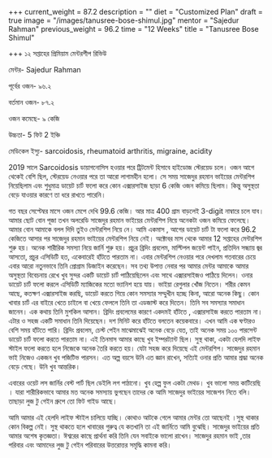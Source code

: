 +++
current_weight = 87.2
description = ""
diet = "Customized Plan"
draft = true
image = "/images/tanusree-bose-shimul.jpg"
mentor = "Sajedur Rahman"
previous_weight = 96.2
time = "12 Weeks"
title = "Tanusree Bose Shimul"

+++
১২ সপ্তাহের প্রিমিয়াম মেন্টরশীপ রিভিউ

মেন্টর- Sajedur Rahman

পূর্বের ওজন- ৯৬.২

বর্তমান ওজন- ৮৭.২

ওজন কমেছে- ৯ কেজি

উচ্চতা- 5 ফিট 2 ইঞ্চি

মেডিকেল ইস্যু- sarcoidosis, rheumatoid arthritis, migraine, acidity

2019 সালে Sarcoidosis ডায়াগনোসিস হওয়ার পরে ট্রিটমেন্ট হিসাবে হাইডোজ স্টেরয়েড চলে। ওজন আগে থেকেই বেশি ছিল, স্টেরয়েড নেওয়ার পরে তা আরো লাগামহীন হলো। সে সময় সাজেদুর রহমান ভাইয়ের মেন্টরশিপ নিয়েছিলাম এবং শুধুমাত্র ডায়েট চার্ট ফলো করে কোন এক্সারসাইজ ছাড়া 6 কেজি ওজন কমিয়ে ছিলাম। কিন্তু অসুস্থতা বেড়ে যাওয়ার কারণে তা ধরে রাখতে পারেনি।

গত বছর সেপ্টেম্বর মাসে ওজন মেপে দেখি 99.6 কেজি। আর মাত্র 400 গ্রাম বাড়লেই 3-digit নাম্বারে চলে যাব। আমার ছোট বোন পূজা তখন অলরেডি সাজেদুর রহমান ভাইয়ের মেন্টরশিপ নিয়ে অনেকটা ওজন কমিয়ে ফেলেছে। আমার বোন আমাকে বলল দিদি তুইও মেন্টরশিপ নিয়ে নে। আমি একমাস , আগের ডায়েট চার্ট টা ফলো করে 96.2 কেজিতে আসার পর সাজেদুর রহমান ভাইয়ের মেন্টরশিপ নিয়ে নেই। অক্টোবর মাস থেকে আমার 12 সপ্তাহের মেন্টরশিপ শুরু হয়। অনেক শারীরিক সমস্যা নিয়ে জার্নি শুরু হয়। প্রচুর ব্রিদিং প্রবলেম, মাল্টিপল জয়েন্ট পাইন, প্রতিদিন সন্ধ্যায় জ্বর আসতো, প্রচুর এসিডিটি হত, একেবারেই হাঁটতে পারতাম না। এবার মেন্টরশিপ নেওয়ার পরে দেখলাম গতবারের চেয়ে এবার আরো নতুনভাবে তিনি প্রোগ্রাম ডিজাইন করেছেন। সব তথ্য উপাত্ত নেবার পর আমার মেন্টর আমাকে আমার অসুস্থতা বিবেচনায় রেখে খুব সুন্দর একটি ডায়েট চার্ট পাঠিয়েছিলেন এবং সাথে এক্সারসাইজও পাঠিয়ে দিলেন। ওনার ডায়েট চার্ট ফলো করলে এসিডিটি ম্যাজিকের মতো ভ্যানিশ হয়ে যায়। ভাইয়া রেগুলার খোঁজ নিতেন। শরীর কেমন আছে, কতক্ষণ এক্সারসাইজ করছি, ডায়েট করতে গিয়ে কোন সমস্যার সম্মুখীন হচ্ছে কিনা, আরো অনেক কিছু। কোন খাবার চার্ট এর বাইরে খেতে চাইলে বা খেয়ে ফেললে তিনি তা এডজাস্ট করে দিতেন। তিনি সব সমস্যার সমাধান জানেন। এক কথায় তিনি মুশকিল আসান। ব্রিদিং প্রবলেমের কারণে একদমই হাঁটতে , এক্সারসাইজ করতে পারতাম না। এটার ও সহজ একটি সমাধান তিনি দিয়েছেন। দশ মিনিট করে হাঁটতে বলতেন কয়েকবারে। এখন আমি এক ঘণ্টারও বেশি সময় হাঁটতে পারি। ব্রিদিং প্রবলেম, চেস্ট পেইন মাঝেমাঝেই অনেক বেড়ে যেত, তাই অনেক সময় ১০০ পারসেন্ট ডায়েট চার্ট ফলো করতে পারতাম না। এই তিনমাস আমার কাছে খুব ইম্পরট্যান্ট ছিল। সুস্থ থাকা, একটা হেলদি লাইফ স্টাইল ফলো করতে হলে নিজেকে অনেক তৈরি করতে হয়। যেটা সহজ করে দিয়েছে এই মেন্টরশিপ। সাজেদুর রহমান ভাই নিজেও একজন খুব পজিটিভ পারসন। এত অল্প বয়সে উনি এত জ্ঞান রাখেন, সত্যিই ওনার প্রতি আমার শ্রদ্ধা অনেক বেড়ে গেছে। উনি খুব আন্তরিক।

এবারের ওয়েট লস জার্নির বেস্ট পার্ট ছিল ডেইলি লগ পাঠানো। খুব হেল্প ফুল একটা মেথড। খুব ভালো সময় কাটিয়েছি । যারা শারীরিকভাবে আমার মত অনেক সমস্যায় ভুগছেন তাদের কে আমি সাজেদুর ভাইয়ের সাজেশন নিতে বলি। তাছাড়া লুজ টু গেইন গ্রুপে তো ফিট গাইড আছে।

আমি আমার এই হেলদি লাইফ স্টাইল চালিয়ে যাচ্ছি। কোথাও আটকে গেলে আমার মেন্টর তো আছেনই ।সুস্থ থাকার কোন বিকল্প নেই। সুস্থ থাকতে হলে খাবারের গুরুত্ব যে কতখানি তা এই জার্নিতে আমি বুঝেছি। সাজেদুর ভাইয়ের প্রতি আমার অশেষ কৃতজ্ঞতা। ঈশ্বরের কাছে প্রার্থনা করি তিনি যেন সবাইকে ভালো রাখেন। সাজেদুর রহমান ভাই ,তার পরিবার এবং আমাদের লুজ টু গেইন পরিবারের উত্তরোত্তর সমৃদ্ধি কামনা করি।